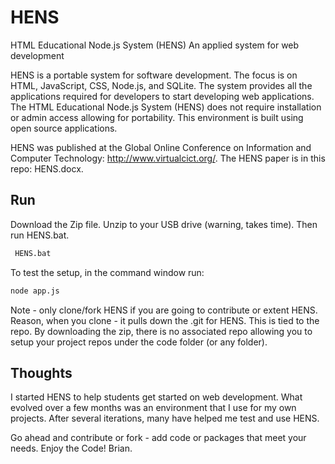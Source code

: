 # HENS
HTML Educational Node.js System (HENS) 
An applied system for web development  
 
HENS is a portable system for software development.  The focus is on HTML, JavaScript, CSS, Node.js, and SQLite.  The system provides all the applications required for developers to start developing web applications.  The HTML Educational Node.js System (HENS) does not require installation or admin access allowing for portability. This environment is built using open source applications.  

HENS was published at the Global Online Conference on Information and Computer Technology: http://www.virtualcict.org/.  The HENS paper is in this repo:  HENS.docx. 

## Run

Download the Zip file.  Unzip to your USB drive (warning, takes time).  Then run HENS.bat.

```bash
 HENS.bat
 ```

To test the setup, in the command window run: 
 ```bash
 node app.js
 ```


Note - only clone/fork HENS if you are going to contribute or extent HENS.  Reason, when you clone - it pulls down the .git for HENS.  This is tied to the repo.  By downloading the zip, there is no associated repo allowing you to setup your project repos under the code folder (or any folder).
 

## Thoughts
I started HENS to help students get started on web development.  What evolved over a few months was an environment that I use for my own projects.  After several iterations, many have helped me test and use HENS.  

Go ahead and contribute or fork - add code or packages that meet your needs.  Enjoy the Code!  Brian.
